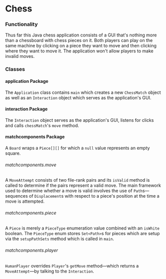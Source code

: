 # Chess

### Functionality

Thus far this Java chess application consists of a GUI that's nothing more than a chessboard with chess pieces on it.
Both players can play on the same machine by clicking on a piece they want to move and then clicking where they want to move it.
The application won't allow players to make invalid moves.

### Classes

#### application Package
The `Application` class contains `main` which creates a new `ChessMatch` object as well as an `Interaction` object which
serves as the application's GUI.
#### interaction Package
The `Interaction` object serves as the application's GUI, listens for clicks and calls `chessMatch`'s `move` method.
#### matchcomponents Package
A `Board` wraps a `Piece[][]` for which a `null` value represents an empty square.
###### matchcomponents.move
A `MoveAttempt` consists of two file-rank pairs and its `isValid` method is called to determine if the pairs represent a valid move.
The main framework used to determine whether a move is valid involves the use of `Path`s—sequences of `Displacement`s with respect
to a piece's position at the time a move is attempted.
###### matchcomponents.piece
A `Piece` is merely a `PieceType` enumeration value combined with an `isWhite` boolean.
The `PieceType` enum stores `Set<Path>`s for pieces which are setup via the `setupPathSets` method which is called in `main`.
###### matchcomponents.player
`HumanPlayer` overrides `Player`'s `getMove` method—which returns a `MoveAttempt`—by talking to the `Interaction`.
